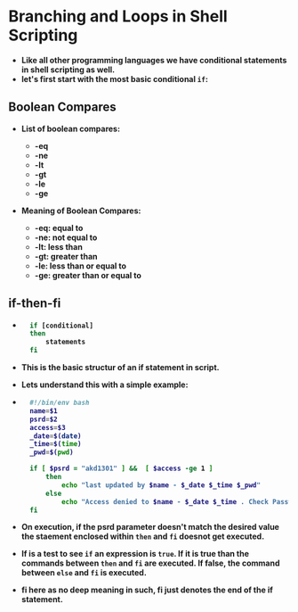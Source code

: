 # Branching and Loops in Shell Scripting

<p align="justify">
<strong>

- Like all other programming languages we have conditional statements in shell scripting as well.
- let's first start with the most basic conditional `if`:

## Boolean Compares

- List of boolean compares:
  - -eq
  - -ne
  - -lt
  - -gt
  - -le
  - -ge

- Meaning of Boolean Compares:
  - -eq: equal to
  - -ne: not equal to
  - -lt: less than
  - -gt: greater than
  - -le: less than or equal to
  - -ge: greater than or equal to

## if-then-fi

- ```sh
    if [conditional]
    then
        statements
    fi
  ```

- This is the basic structur of an if statement in script.
- Lets understand this with a simple example:

- ```sh
    #!/bin/env bash
    name=$1
    psrd=$2
    access=$3
    _date=$(date)
    _time=$(time)
    _pwd=$(pwd)

    if [ $psrd = "akd1301" ] &&  [ $access -ge 1 ]
        then
            echo "last updated by $name - $_date $_time $_pwd"
        else
            echo "Access denied to $name - $_date $_time . Check Password or Authourized Personal"
    fi
  ```

- On execution, if the psrd parameter doesn't match the desired value the staement enclosed within `then` and `fi` doesnot get executed.
- If is a test to see `if` an expression is `true`. If it is true than the commands between `then` and `fi` are executed. If false, the command between `else` and `fi` is executed.
- fi here as no deep meaning in such, fi just denotes the end of the if statement.

</strong>
</p>
